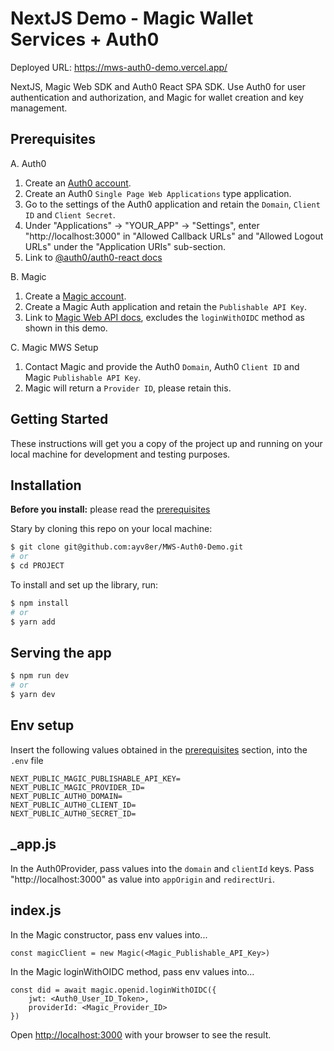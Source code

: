 # NextJS Demo - Magic Wallet Services + Auth0

Deployed URL: https://mws-auth0-demo.vercel.app/

NextJS, Magic Web SDK and Auth0 React SPA SDK.
Use Auth0 for user authentication and authorization, and Magic for wallet creation and key management.

## Prerequisites

A. Auth0

1. Create an [Auth0 account](https://auth0.com/).
2. Create an Auth0 `Single Page Web Applications` type application.
3. Go to the settings of the Auth0 application and retain the `Domain`, `Client ID` and `Client Secret`.
4. Under "Applications" -> "YOUR_APP" -> "Settings", enter "http://localhost:3000" in "Allowed Callback URLs" and "Allowed Logout URLs" under the "Application URIs" sub-section.
5. Link to [@auth0/auth0-react docs](https://auth0.github.io/auth0-react/)

B. Magic

1. Create a [Magic account](https://magic.link/).
2. Create a Magic Auth application and retain the `Publishable API Key`.
3. Link to [Magic Web API docs](https://magic.link/docs/auth/api-reference/client-side-sdks/web), excludes the `loginWithOIDC` method as shown in this demo.

C. Magic MWS Setup

1. Contact Magic and provide the Auth0 `Domain`, Auth0 `Client ID` and Magic `Publishable API Key`.
2. Magic will return a `Provider ID`, please retain this.

## Getting Started

These instructions will get you a copy of the project up and running on your local machine for development and testing purposes.

## Installation

**Before you install:** please read the [prerequisites](#prerequisites)

Stary by cloning this repo on your local machine:

```bash
$ git clone git@github.com:ayv8er/MWS-Auth0-Demo.git
# or
$ cd PROJECT
```

To install and set up the library, run:

```bash
$ npm install
# or
$ yarn add
```

## Serving the app

```bash
$ npm run dev
# or
$ yarn dev
```

## Env setup

Insert the following values obtained in the [prerequisites](#prerequisites) section, into the `.env` file

```
NEXT_PUBLIC_MAGIC_PUBLISHABLE_API_KEY=
NEXT_PUBLIC_MAGIC_PROVIDER_ID=
NEXT_PUBLIC_AUTH0_DOMAIN=
NEXT_PUBLIC_AUTH0_CLIENT_ID=
NEXT_PUBLIC_AUTH0_SECRET_ID=
```

## \_app.js

In the Auth0Provider, pass values into the `domain` and `clientId` keys. Pass "http://localhost:3000" as value into `appOrigin` and `redirectUri`.

## index.js

In the Magic constructor, pass env values into...

```
const magicClient = new Magic(<Magic_Publishable_API_Key>)
```

In the Magic loginWithOIDC method, pass env values into...

```
const did = await magic.openid.loginWithOIDC({
    jwt: <Auth0_User_ID_Token>,
    providerId: <Magic_Provider_ID>
})
```

Open [http://localhost:3000](http://localhost:3000) with your browser to see the result.
